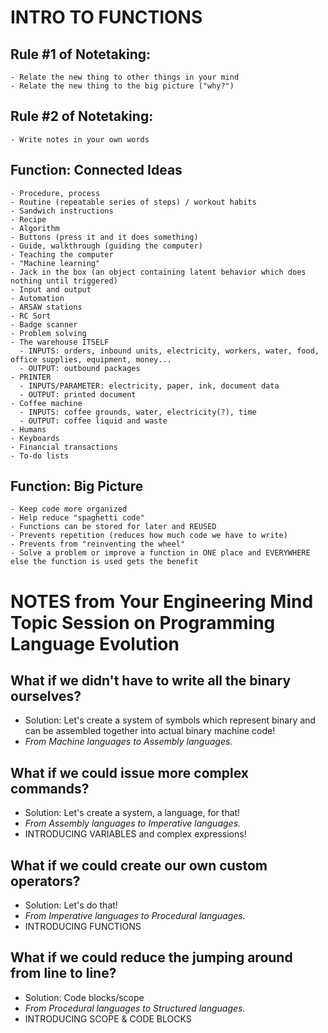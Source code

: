 # INTRO TO FUNCTIONS

## Rule #1 of Notetaking:
    - Relate the new thing to other things in your mind
    - Relate the new thing to the big picture ("why?")

## Rule #2 of Notetaking:
    - Write notes in your own words

## Function: Connected Ideas
    - Procedure, process
    - Routine (repeatable series of steps) / workout habits
    - Sandwich instructions
    - Recipe
    - Algorithm
    - Buttons (press it and it does something)
    - Guide, walkthrough (guiding the computer)
    - Teaching the computer
    - "Machine learning"
    - Jack in the box (an object containing latent behavior which does nothing until triggered)
    - Input and output
    - Automation
    - ARSAW stations
    - RC Sort
    - Badge scanner
    - Problem solving
    - The warehouse ITSELF
      - INPUTS: orders, inbound units, electricity, workers, water, food, office supplies, equipment, money...
      - OUTPUT: outbound packages
    - PRINTER
      - INPUTS/PARAMETER: electricity, paper, ink, document data
      - OUTPUT: printed document
    - Coffee machine
      - INPUTS: coffee grounds, water, electricity(?), time
      - OUTPUT: coffee liquid and waste
    - Humans
    - Keyboards
    - Financial transactions
    - To-do lists

## Function: Big Picture
    - Keep code more organized
    - Help reduce "spaghetti code"
    - Functions can be stored for later and REUSED
    - Prevents repetition (reduces how much code we have to write)
    - Prevents from "reinventing the wheel"
    - Solve a problem or improve a function in ONE place and EVERYWHERE else the function is used gets the benefit


# NOTES from Your Engineering Mind Topic Session on Programming Language Evolution

## What if we didn't have to write all the binary ourselves?
- Solution: Let's create a system of symbols which represent binary and can be assembled together into actual binary machine code!
- *From Machine languages to Assembly languages.*

## What if we could issue more complex commands?
- Solution: Let's create a system, a language, for that!
- *From Assembly languages to Imperative languages.*
- INTRODUCING VARIABLES and complex expressions!

## What if we could create our own custom operators?
- Solution: Let's do that!
- *From Imperative languages to Procedural languages.*
- INTRODUCING FUNCTIONS

## What if we could reduce the jumping around from line to line?
- Solution: Code blocks/scope
- *From Procedural languages to Structured languages.*
- INTRODUCING SCOPE & CODE BLOCKS

